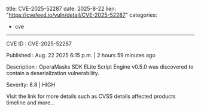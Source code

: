  
title: CVE-2025-52287
date: 2025-8-22
lien: "https://cvefeed.io/vuln/detail/CVE-2025-52287"
categories:
  - cve
---

CVE ID : CVE-2025-52287

Published :  Aug. 22
2025
6:15 p.m. | 2 hours
59 minutes ago

Description : OperaMasks SDK ELite Script Engine v0.5.0 was discovered to contain a deserialization vulnerability.

Severity: 8.8 | HIGH

Visit the link for more details
such as CVSS details
affected products
timeline
and more...
